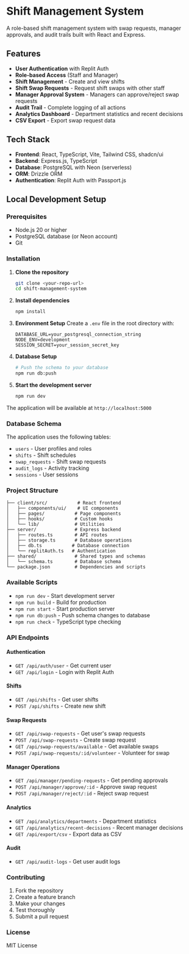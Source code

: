 # Shift Management System

A role-based shift management system with swap requests, manager approvals, and audit trails built with React and Express.

## Features

- **User Authentication** with Replit Auth
- **Role-based Access** (Staff and Manager)
- **Shift Management** - Create and view shifts
- **Shift Swap Requests** - Request shift swaps with other staff
- **Manager Approval System** - Managers can approve/reject swap requests
- **Audit Trail** - Complete logging of all actions
- **Analytics Dashboard** - Department statistics and recent decisions
- **CSV Export** - Export swap request data

## Tech Stack

- **Frontend**: React, TypeScript, Vite, Tailwind CSS, shadcn/ui
- **Backend**: Express.js, TypeScript
- **Database**: PostgreSQL with Neon (serverless)
- **ORM**: Drizzle ORM
- **Authentication**: Replit Auth with Passport.js

## Local Development Setup

### Prerequisites

- Node.js 20 or higher
- PostgreSQL database (or Neon account)
- Git

### Installation

1. **Clone the repository**
   ```bash
   git clone <your-repo-url>
   cd shift-management-system
   ```

2. **Install dependencies**
   ```bash
   npm install
   ```

3. **Environment Setup**
   Create a `.env` file in the root directory with:
   ```env
   DATABASE_URL=your_postgresql_connection_string
   NODE_ENV=development
   SESSION_SECRET=your_session_secret_key
   ```

4. **Database Setup**
   ```bash
   # Push the schema to your database
   npm run db:push
   ```

5. **Start the development server**
   ```bash
   npm run dev
   ```

The application will be available at `http://localhost:5000`

### Database Schema

The application uses the following tables:
- `users` - User profiles and roles
- `shifts` - Shift schedules
- `swap_requests` - Shift swap requests
- `audit_logs` - Activity tracking
- `sessions` - User sessions

### Project Structure

```
├── client/src/           # React frontend
│   ├── components/ui/    # UI components
│   ├── pages/           # Page components
│   ├── hooks/           # Custom hooks
│   └── lib/             # Utilities
├── server/              # Express backend
│   ├── routes.ts        # API routes
│   ├── storage.ts       # Database operations
│   ├── db.ts           # Database connection
│   └── replitAuth.ts   # Authentication
├── shared/              # Shared types and schemas
│   └── schema.ts        # Database schema
└── package.json         # Dependencies and scripts
```

### Available Scripts

- `npm run dev` - Start development server
- `npm run build` - Build for production
- `npm run start` - Start production server
- `npm run db:push` - Push schema changes to database
- `npm run check` - TypeScript type checking

### API Endpoints

#### Authentication
- `GET /api/auth/user` - Get current user
- `GET /api/login` - Login with Replit Auth

#### Shifts
- `GET /api/shifts` - Get user shifts
- `POST /api/shifts` - Create new shift

#### Swap Requests
- `GET /api/swap-requests` - Get user's swap requests
- `POST /api/swap-requests` - Create swap request
- `GET /api/swap-requests/available` - Get available swaps
- `POST /api/swap-requests/:id/volunteer` - Volunteer for swap

#### Manager Operations
- `GET /api/manager/pending-requests` - Get pending approvals
- `POST /api/manager/approve/:id` - Approve swap request
- `POST /api/manager/reject/:id` - Reject swap request

#### Analytics
- `GET /api/analytics/departments` - Department statistics
- `GET /api/analytics/recent-decisions` - Recent manager decisions
- `GET /api/export/csv` - Export data as CSV

#### Audit
- `GET /api/audit-logs` - Get user audit logs

### Contributing

1. Fork the repository
2. Create a feature branch
3. Make your changes
4. Test thoroughly
5. Submit a pull request

### License

MIT License